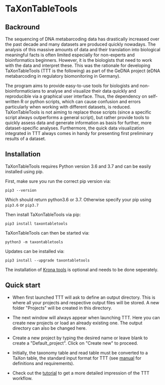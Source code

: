 # TaXonTableTools

## Backround

The sequencing of DNA metabarcoding data has drastically increased over the past decade and many datasets are produced quickly nowadays. The analysis of this massive amounts of data and their translation into biological meaningful facts is often limited especially for non-experts and bioinformatics beginners. However, it is the biologists that need to work with the data and interpret these. This was the rationale for developing TaXonTableTools (TTT is the following) as part of the GeDNA project (eDNA metabarcoding in regulatory biomonitoring in Germany).

The program aims to provide easy-to-use tools for biologists and non-bioinformaticians to analyse and visualize their data quickly and reproducible via a graphical user interface. Thus, the dependency on self-written R or python scripts, which can cause confusion and errors particularly when working with different datasets, is reduced. TaXonTableTools is not aiming to replace those scripts (since a specific script always outperforms a general script), but rather provide tools to quickly assess data and generate information as basis for further, more dataset-specific analyses. Furthermore, the quick data visualization integrated in TTT always comes in handy for presenting first preliminary results of a dataset.

## Installation

TaXonTableTools requires Python version 3.6 and 3.7 and can be easily installed using pip.

First, make sure you run the correct pip version via:

`pip3 --version`

Which should return python3.6 or 3.7. Otherwise specify your pip using `pip3.6` or `pip3.7`

Then install TaXonTableTools via pip:

`pip3 install taxontabletools`

TaXonTableTools can then be started via:  

`python3 -m taxontabletools`

Updates can be installed via:

`pip3 install --upgrade taxontabletools`

The installation of [Krona tools](https://github.com/marbl/Krona/wiki) is optional and needs to be done seperately.

## Quick start

* When first launched TTT will ask to define an output directory. This is where all your projects and respective output files will be stored. A new folder "Projects" will be created in this directory.

* The next window will always appear when launching TTT. Here you can create new projects or load an already existing one. The output directory can also be changed here.

* Create a new project by typing the desired name or leave blank to create a "Default_project". Click on "Create new" to proceed.

* Initially, the taxonomy table and read table must be converted to a TaXon table, the standard input format for TTT (see [manual](_data/TaXonTableTools_manual.docx) for definitions and requirements).

* Check out the [tutorial](_data/TaXonTableTools_tutorial.pptx) to get a more detailed impression of the TTT workflow.

